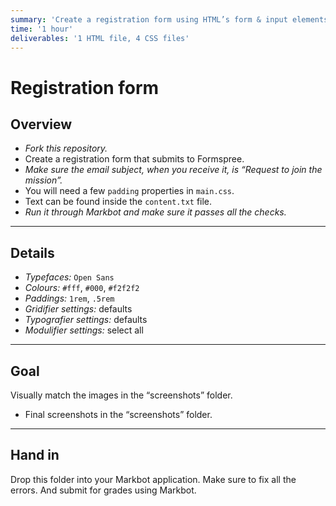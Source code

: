 ```yaml
---
summary: 'Create a registration form using HTML’s form & input elements with functionality supplied by Formspree.'
time: '1 hour'
deliverables: '1 HTML file, 4 CSS files'
---
```


# Registration form

## Overview

- *Fork this repository.*
- Create a registration form that submits to Formspree.
- *Make sure the email subject, when you receive it, is “Request to join the mission”.*
- You will need a few `padding` properties in `main.css`.
- Text can be found inside the `content.txt` file.
- *Run it through Markbot and make sure it passes all the checks.*

---

## Details

- *Typefaces:* `Open Sans`
- *Colours:* `#fff`, `#000`, `#f2f2f2`
- *Paddings:* `1rem`, `.5rem`
- *Gridifier settings:* defaults
- *Typografier settings:* defaults
- *Modulifier settings:* select all

---

## Goal

Visually match the images in the “screenshots” folder.

- Final screenshots in the “screenshots” folder.

---

## Hand in

Drop this folder into your Markbot application. Make sure to fix all the errors. And submit for grades using Markbot.
